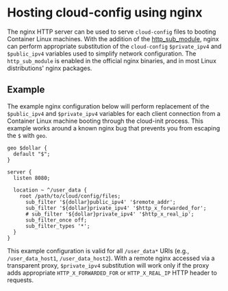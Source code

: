 # Hosting cloud-config using nginx

The nginx HTTP server can be used to serve `cloud-config` files to booting Container Linux machines. With the addition of the [http_sub_module][http_sub_module], nginx can perform appropriate substitution of the `cloud-config` `$private_ipv4` and `$public_ipv4` variables used to simplify network configuration. The `http_sub_module` is enabled in the official nginx binaries, and in most Linux distributions' nginx packages.

## Example

The example nginx configuration below will perform replacement of the `$public_ipv4` and `$private_ipv4` variables for each client connection from a Container Linux machine booting through the cloud-init process. This example works around a known nginx bug that prevents you from escaping the `$` with `geo`.

```
geo $dollar {
  default "$";
}

server {
  listen 8080;

  location ~ ^/user_data {
    root /path/to/cloud/config/files;
      sub_filter '${dollar}public_ipv4' '$remote_addr';
      sub_filter '${dollar}private_ipv4' '$http_x_forwarded_for';
      # sub_filter '${dollar}private_ipv4' '$http_x_real_ip';
      sub_filter_once off;
      sub_filter_types '*';
  }
}
```

This example configuration is valid for all `/user_data*` URIs (e.g., `/user_data_host1`, `/user_data_host2`). With a remote nginx accessed via a transparent proxy, `$private_ipv4` substitution will work only if the proxy adds appropriate `HTTP_X_FORWARDED_FOR` or `HTTP_X_REAL_IP` HTTP header to requests.

[nginx]: http://nginx.org/en/
[http_sub_module]: http://nginx.org/en/docs/http/ngx_http_sub_module.html
